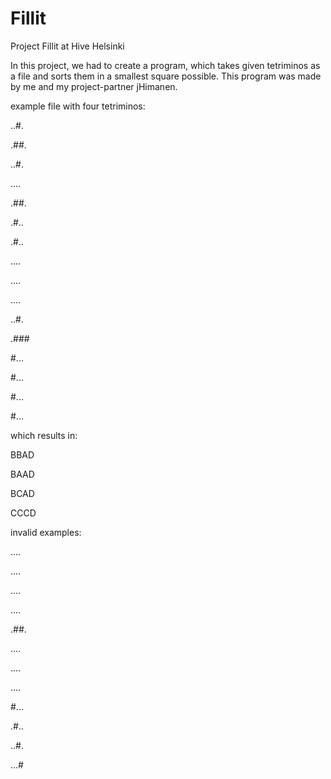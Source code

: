 # Fillit
Project Fillit at Hive Helsinki

In this project, we had to create a program, which takes given tetriminos as a file and sorts them in a smallest square possible.
This program was made by me and my project-partner jHimanen.

example file with four tetriminos:

..#.

.##.

..#.

....




.##.

.#..

.#..

....



....

....

..#.

.###




#...

#...

#...

#...



which results in:

BBAD

BAAD

BCAD

CCCD

invalid examples:

....

....

....

....



.##.

....

....

....



#...

.#..

..#.

...#

